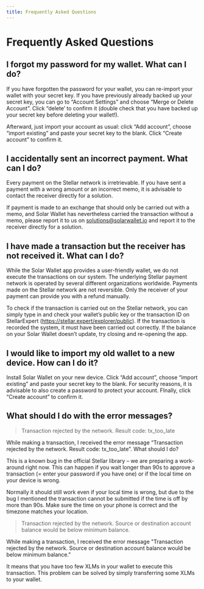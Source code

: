 ```yaml
---
title: Frequently Asked Questions
---
```

# Frequently Asked Questions

## I forgot my password for my wallet. What can I do?

If you have forgotten the password for your wallet, you can re-import your wallet with your secret key. If you have previously already backed up your secret key, you can go to “Account Settings” and choose “Merge or Delete Account”. Click “delete’ to confirm it (double check that you have backed up your secret key before deleting your wallet!). 

Afterward, just import your account as usual: click “Add account”, choose “import existing” and paste your secret key to the blank. Click “Create account” to confirm it.



## I accidentally sent an incorrect payment. What can I do?

Every payment on the Stellar network is irretrievable. If you have sent a payment with a wrong amount or an incorrect memo, it is advisable to contact the receiver directly for a solution. 

If payment is made to an exchange that should only be carried out with a memo, and Solar Wallet has nevertheless carried the transaction without a memo, please report it to us on solutions@solarwallet.io and report it to the receiver directly for a solution. 



## I have made a transaction but the receiver has not received it. What can I do?

While the Solar Wallet app provides a user-friendly wallet, we do not execute the transactions on our system. The underlying Stellar payment network is operated by several different organizations worldwide. Payments made on the Stellar network are not reversible. Only the receiver of your payment can provide you with a refund manually.  

To check if the transaction is carried out on the Stellar network, you can simply type in and check your wallet’s public key or the transaction ID on StellarExpert (https://stellar.expert/explorer/public). If the transaction is recorded the system, it must have been carried out correctly. If the balance on your Solar Wallet doesn’t update, try closing and re-opening the app. 



## I would like to import my old wallet to a new device. How can I do it?

Install Solar Wallet on your new device. Click “Add account”, choose “import existing” and paste your secret key to the blank. For security reasons, it is advisable to also create a password to protect your account. FInally, click “Create account” to confirm it.



## What should I do with the error messages?

> Transaction rejected by the network. Result code: tx_too_late
>
>

While making a transaction, I received the error message “Transaction rejected by the network. Result code: tx_too_late”. What should I do?

This is a known bug in the official Stellar library – we are preparing a work-around right now. This can happen if you wait longer than 90s to approve a transaction (= enter your password if you have one) or if the local time on your device is wrong.

Normally it should still work even if your local time is wrong, but due to the bug I mentioned the transaction cannot be submitted if the time is off by more than 90s. Make sure the time on your phone is correct and the timezone matches your location.



> Transaction rejected by the network. Source or destination account balance would be below minimum balance.

While making a transaction, I received the error message "Transaction rejected by the network. Source or destination account balance would be below minimum balance."

It means that you have too few XLMs in your wallet to execute this transaction. This problem can be solved by simply transferring some XLMs to your wallet.
